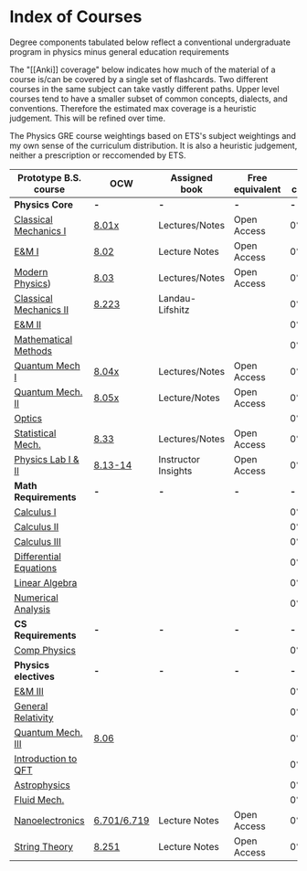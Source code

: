 

# Index of Courses

Degree components tabulated below reflect a conventional undergraduate program in physics minus general education requirements

The "[[Anki]] coverage" below indicates how much of the material of a course is/can be covered by a single set of flashcards. Two different courses in the same subject can take vastly different paths. Upper level courses tend to have a smaller subset of common concepts, dialects, and conventions. Therefore the estimated max coverage is a heuristic judgement. This will be refined over time.

The Physics GRE course weightings based on ETS's subject weightings and my own sense of the curriculum distribution. It is also a heuristic judgement, neither a prescription or reccomended by ETS.

| Prototype B.S. course      | OCW                                                                                                                                       | Assigned book       | Free equivalent | Anki coverage | GRE   |
| -------------------------- | ----------------------------------------------------------------------------------------------------------------------------------------- | ------------------- | --------------- | ------------- | ----- |
| **Physics Core**           | **-**     | **-**               | **-**           | **-**         | **-** |
| [Classical Mechanics I](https://www.texdeck.net/notes/5f4401d5-c4f3-4477-99b3-afc04d202049)    | [8.01x](https://ocw.mit.edu/courses/physics/8-01x-physics-i-classical-mechanics-with-an-experimental-focus-fall-2002/index.htm)           | Lectures/Notes      | Open Access     | 0%/90%        | 10%   |
| [E&M I](https://www.texdeck.net/notes/9b2ca4a0-10a5-4314-bb7c-bba9668deec7)                  | [8.02](https://ocw.mit.edu/courses/physics/8-02-physics-ii-electricity-and-magnetism-spring-2007/)                                        | Lecture Notes       | Open Access     | 0%/90%        | 10%   |
| [Modern Physics](https://www.texdeck.net/notes/66f91de4-effc-47ce-9d44-9266f746fb23.html))       | [8.03](https://ocw.mit.edu/courses/physics/8-03sc-physics-iii-vibrations-and-waves-fall-2016/index.htm)                                   | Lectures/Notes      | Open Access     | 0%/90%        | 16%   |
| [Classical Mechanics II](https://www.texdeck.net/notes/7c5853f2-46a0-4ae6-81f0-0e2b17fd670c)      | [8.223](https://ocw.mit.edu/courses/physics/8-223-classical-mechanics-ii-january-iap-2017/)                                               | Landau-Lifshitz     |                | 0%/90%        | 10%   |
| [E&M II](https://www.texdeck.net/notes/b4d3ce67-cb23-41e9-af11-5e751a13321c)                 |                                                                                                                                           |                     |                 | 0%/80%        | 9%    |
| [Mathematical Methods](https://www.texdeck.net/notes/f2a8eab0-9e7e-4c7c-9094-9b17d7af2a4c)   |                                                                                                                                           |                     |                 | 0%/80%        | 1%    |
| [Quantum Mech I](https://www.texdeck.net/notes/574b73f4-f565-4fec-bdad-5c09a9ba8ac0)         | [8.04x](https://ocw.mit.edu/courses/physics/8-04-quantum-physics-i-spring-2016/)                                                          | Lectures/Notes      | Open Access     | 0%/70%        | 12%   |
| [Quantum Mech. II](https://www.texdeck.net/notes/3bbfee77-240f-47b5-b55c-376f7aee6ebf)       | [8.05x](https://ocw.mit.edu/courses/physics/8-05-quantum-physics-ii-fall-2013/index.htm)                                                  | Lecture/Notes       | Open Access     | 0%/20%        | 0%    |
| [Optics](https://www.texdeck.net/notes/e40ea90e-1dfd-457d-b4f7-2fd484ccb53b)                 |                                                                                                                                           |                     |                 | 0%/70%        | 9%    |
| [Statistical Mech.](https://www.texdeck.net/notes/888dac1b-21c7-407f-9a42-fd3ae1d7bb5d)      | [8.33](https://ocw.mit.edu/courses/physics/8-333-statistical-mechanics-i-statistical-mechanics-of-particles-fall-2013/index.htm)          | Lectures/Notes      | Open Access     | 0%/70%        | 10%   |
| [Physics Lab I & II](https://www.texdeck.net/notes/7e608457-46e6-47bc-a138-2803b15b265e)    | [8.13-14](https://ocw.mit.edu/courses/physics/8-13-14-experimental-physics-i-ii-junior-lab-fall-2016-spring-2017/index.htm)               | Instructor Insights | Open Access     | 0%/10%        | 6%    |
| **Math Requirements**      | **-**                                                                                                                                     | **-**               | **-**           | **-**         | **-** |
| [Calculus I](https://www.texdeck.net/notes/9befad70-fdc4-4426-82e8-430915bce193)           |                                                                                                                                           |                     |                 | 0%/100%       | 0%    |
| [Calculus II](https://www.texdeck.net/notes/9c20cc0f-d7de-4182-82f4-90cf22cb152c)          |                                                                                                                                           |                     |                 | 0%/100%       | 0%    |
| [Calculus III](https://www.texdeck.net/notes/75c7e873-a26c-40e4-95e2-c811a5542010)       |                                                                                                                                           |                     |                 | 0%/100%       | 0%    |
| [Differential Equations](https://www.texdeck.net/notes/df62ced9-bf82-4006-b256-f522c6274067) |                                                                                                                                           |                     |                 | 0%/90%        | 0%    |
| [Linear Algebra](https://www.texdeck.net/notes/f12a15f7-3e95-4f30-9db8-28bc445daf19)         |                                                                                                                                           |                     |                 | 0%/80%        | 0%    |
| [Numerical Analysis](https://www.texdeck.net/notes/8ec6a13d-2d21-4838-9c00-8ae7076a1244)     |                                                                                                                                           |                     |                 | 0%/70%        | 0%    |
| **CS Requirements**        | **-**                                                                                                                                     | **-**               | **-**           | **-**         | **-** |
| [Comp Physics](https://www.texdeck.net/notes/5a14890f-90ca-49be-807f-2987c7d12124)           |                                                                                                                                           |                     |                 | 0%/0%         | 0%    |
| **Physics electives**      | **-**                                                                                                                                     | **-**               | **-**           | **-**         | **-** |
| [E&M III](https://www.texdeck.net/notes/249944e1-46c9-4492-b7dc-07971156f351)                |                                                                                                                                           |                     |                 | 0%/20%        | 0%    |
| [General Relativity](https://www.texdeck.net/notes/a96832d9-4fc2-43d3-bcb0-73e67149a2b2)     |                                                                                                                                           |                     |                 | 0%/20%        | 1%    |
| [Quantum Mech. III](https://www.texdeck.net/notes/aabff4c7-d58a-405d-ac09-bc1bec96cfd4)      | [8.06](https://ocw.mit.edu/courses/physics/8-06-quantum-physics-iii-spring-2018/index.htm)                                                |                     |                 | 0%/20%        | 1%    |
| [Introduction to QFT](https://www.texdeck.net/notes/3e0a0658-433f-47f3-8018-62ee8ebcbe56)    |                                                                                                                                           |                     |                 | 0%/20%        |       |
| [Astrophysics](https://www.texdeck.net/notes/ef164f56-500b-4be3-a1f3-f593e66b9310)           |                                                                                                                                           |                     |                 | 0%/20%        | 1%    |
| [Fluid Mech.](https://www.texdeck.net/notes/02509d29-21ff-47d8-85df-86ec586b9ebe)            |                                                                                                                                           |                     |                 | 0%/20%        | 1%    |
| [Nanoelectronics](https://www.texdeck.net/notes/c89070cb-f2b3-4478-a37e-18d9f1efb488)          | [6.701/6.719](https://ocw.mit.edu/courses/electrical-engineering-and-computer-science/6-701-introduction-to-nanoelectronics-spring-2010/) | Lecture Notes       | Open Access     | 0%/20%        | 1%    |
| [String Theory](https://www.texdeck.net/notes/44351e5b-8519-4c99-a92c-824fb2ff19ee)        | [8.251](https://ocw.mit.edu/courses/physics/8-251-string-theory-for-undergraduates-spring-2007/index.htm)                                 | Lecture Notes       | Open Access     | 0%/10%        | 1%    |
